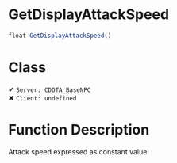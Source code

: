 # GetDisplayAttackSpeed
```js	
float GetDisplayAttackSpeed()
```
# Class
✔ `Server: CDOTA_BaseNPC`  
✖ `Client: undefined`  

# Function Description
Attack speed expressed as constant value

